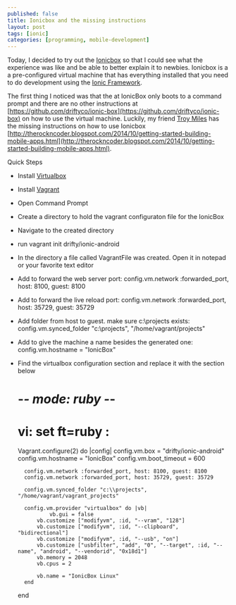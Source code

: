 ```yaml
---
published: false
title: Ionicbox and the missing instructions
layout: post
tags: [ionic]
categories: [programming, mobile-development]
---
```


Today, I decided to try out the [Ionicbox](https://github.com/driftyco/ionic-box) so that I could see what the experience was like and be able to better explain it to newbies.  Ionicbox is a a pre-configured virtual machine that has everything installed that you need to do development using the [Ionic Framework](http://www.ionicframework.com/).

The first thing I noticed was that the at IonicBox only boots to a command prompt and there are no other instructions at [https://github.com/driftyco/ionic-box](https://github.com/driftyco/ionic-box) on how to use the virtual machine.  Luckily, my friend [Troy Miles](https://twitter.com/therockncoder) has the missing instructions on how to use Ionicbox  [http://therockncoder.blogspot.com/2014/10/getting-started-building-mobile-apps.html](http://therockncoder.blogspot.com/2014/10/getting-started-building-mobile-apps.html).  

Quick Steps
- Install [Virtualbox](http://www.virtualbox.org)
- Install [Vagrant](http://www.vagrantup.com)
- Open Command Prompt
- Create a directory to hold the vagrant configuraton file for the IonicBox
- Navigate to the created directory
- run vagrant init drifty/ionic-android
- In the directory a file called VagrantFile was created.  Open it in notepad or your favorite text editor
- Add to forward the web server port: config.vm.network :forwarded_port, host: 8100, guest: 8100
- Add to forward the live reload port: config.vm.network :forwarded_port, host: 35729, guest: 35729
- Add folder from host to guest.  make sure c:\projects exists: config.vm.synced_folder "c:\\projects", "/home/vagrant/projects"
- Add to give the machine a name besides the generated one: config.vm.hostname = "IonicBox"
- Find the virtualbox configuration section and replace it with the section below 



	# -*- mode: ruby -*-
	# vi: set ft=ruby :
	
	Vagrant.configure(2) do |config|
  		config.vm.box = "drifty/ionic-android"
  		config.vm.hostname = "IonicBox"
  		config.vm.boot_timeout = 600
		
  		config.vm.network :forwarded_port, host: 8100, guest: 8100
  		config.vm.network :forwarded_port, host: 35729, guest: 35729
  
  		config.vm.synced_folder "c:\\projects", "/home/vagrant/vagrant_projects"

  		config.vm.provider "virtualbox" do |vb|
     			vb.gui = false
	 		vb.customize ["modifyvm", :id, "--vram", "128"]
	 		vb.customize ["modifyvm", :id, "--clipboard", "bidirectional"]
	 		vb.customize ["modifyvm", :id, "--usb", "on"]
	 		vb.customize ["usbfilter", "add", "0", "--target", :id, "--name", "android", "--vendorid", "0x18d1"]
	 		vb.memory = 2048
	 		vb.cpus = 2	 
		
	 		vb.name = "IonicBox Linux"
		end
	end
	
	
